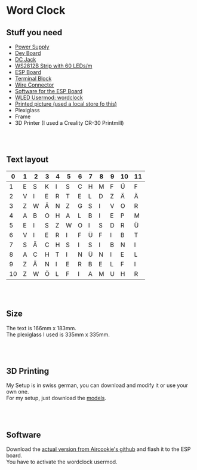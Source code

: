 # Word Clock

## Stuff you need

- [Power Supply](https://de.aliexpress.com/item/1005001303324684.html?spm=a2g0s.9042311.0.0.1af34c4dsxGvdi)
- [Dev Board](https://de.aliexpress.com/item/33005775828.html?spm=a2g0s.9042311.0.0.1af34c4dsxGvdi)
- [DC Jack](https://de.aliexpress.com/item/4001249055244.html?spm=a2g0s.9042311.0.0.1af34c4dsxGvdi)
- [WS2812B Strip with 60 LEDs/m](https://www.aliexpress.com/item/1005004289391906.html?spm=a2g0o.productlist.main.21.781d7d47a2pD8a)
- [ESP Board](https://de.aliexpress.com/item/32681374223.html?spm=a2g0s.9042311.0.0.1af34c4dsxGvdi)
- [Terminal Block](https://de.aliexpress.com/item/32993227789.html?spm=a2g0o.productlist.0.0.54e8653aAznjTx&algo_pvid=60374bb4-2752-4200-9a21-e393b7c86d24&algo_expid=60374bb4-2752-4200-9a21-e393b7c86d24-2&btsid=0bb0623616032992973188367ed634&ws_ab_test=searchweb0_0,searchweb201602_,searchweb201603_)
- [Wire Connector](https://de.aliexpress.com/item/4000145341391.html?spm=a2g0o.productlist.0.0.6fdc46b9sdjcnh&algo_pvid=89ddaae7-6b22-435b-ac7c-fb46ebc3fd3c&algo_expid=89ddaae7-6b22-435b-ac7c-fb46ebc3fd3c-7&btsid=0bb0623616032993704351961ed634&ws_ab_test=searchweb0_0,searchweb201602_,searchweb201603_)
- [Software for the ESP Board](https://github.com/Aircoookie/WLED)
- [WLED Usermod: wordclock](https://github.com/Aircoookie/WLED/tree/main/usermods/usermod_v2_word_clock)
- [Printed picture (used a local store fo this)](https://www.myposter.ch/backlit-folie)
- Plexiglass
- Frame
- 3D Printer (I used a Creality CR-30 Printmill)

<br>
<br>

## Text layout

|0|1|2|3|4|5|6|7|8|9|10|11
|-------------|-------------|-------------|-------------|-------------|-------------|-------------|-------------|-------------|-------------|-------------|-------------
|1|E|S|K|I|S|C|H|M|F|Ü|F
|2|V|I|E|R|T|E|L|D|Z|Ä|Ä
|3|Z|W|Ä|N|Z|G|S|I|V|O|R
|4|A|B|O|H|A|L|B|I|E|P|M
|5|E|I|S|Z|W|O|I|S|D|R|Ü
|6|V|I|E|R|I|F|Ü|F|I|B|T
|7|S|Ä|C|H|S|I|S|I|B|N|I
|8|A|C|H|T|I|N|Ü|N|I|E|L
|9|Z|Ä|N|I|E|R|B|E|L|F|I
|10|Z|W|Ö|L|F|I|A|M|U|H|R

<br>
<br>

## Size
The text is 166mm x 183mm. <br>
The plexiglass I used is 335mm x 335mm.

<br>
<br>

## 3D Printing
My Setup is in swiss german, you can download and modify it or use your own one. <br>
For my setup, just download the [models](/doc/3d_objects/).

<br>
<br>

## Software
Download the [actual version from Aircookie's github](https://github.com/Aircoookie/WLED/releases) and flash it to the ESP board. <br>
You have to activate the wordclock usermod.

<br>
<br>



